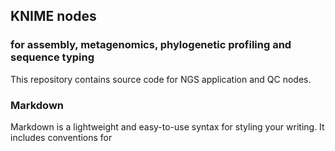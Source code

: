 ## KNIME nodes 
### for assembly, metagenomics, phylogenetic profiling and sequence typing
This repository contains source code for NGS application and QC nodes.

### Markdown
Markdown is a lightweight and easy-to-use syntax for styling your writing. It includes conventions for


